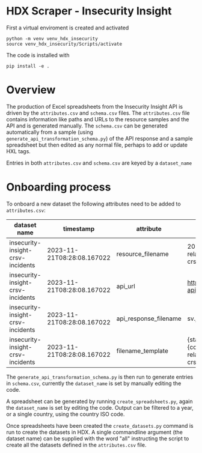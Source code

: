 # HDX Scraper - Insecurity Insight

First a virtual enviroment is created and activated

```shell
python -m venv venv_hdx_insecurity
source venv_hdx_insecurity/Scripts/activate
```

The code is installed with

```shell
pip install -e .
```

# Overview

The production of Excel spreadsheets from the Insecurity Insight API is driven by the `attributes.csv` and `schema.csv` files.
The `attributes.csv` file contains information like paths and URLs to the resource samples and the API and is generated manually.
The `schema.csv` can be generated automatically from a sample (using `generate_api_transformation_schema.py`) of the API response 
and a sample spreadsheet but then edited as any normal file, perhaps to add or update HXL tags.

Entries in both `attributes.csv` and `schema.csv` are keyed by a `dataset_name`

# Onboarding process
To onboard a new dataset the following attributes need to be added to `attributes.csv`:

| dataset name | timestamp | attribute | value | secondary_value |
| ----- | ------ | ----- | ----- | ----- |
| insecurity-insight-crsv-incidents | 2023-11-21T08:28:08.167022 | resource_filename | 2020-2023-conflict-related-sexual-violence-crsv-incident-data.xlsx | 
| insecurity-insight-crsv-incidents | 2023-11-21T08:28:08.167022 | api_url | https://sind-api.herokuapp.com/hdx/v1/sv | 
| insecurity-insight-crsv-incidents | 2023-11-21T08:28:08.167022 | api_response_filename | sv.json | 
| insecurity-insight-crsv-incidents | 2023-11-21T08:28:08.167022 | filename_template | {start_year}-{end_year}{country_iso}-conflict-related-sexual-violence-crsv-incident-data.xlsx |

The `generate_api_transformation_schema.py` is then run to generate entries in `schema.csv`, currently the `dataset_name` is set by manually editing the code.


A spreadsheet can be generated by running `create_spreadsheets.py`, again the `dataset_name` is set by editing the code. Output can be filtered to a year, 
or a single country, using the country ISO code.

Once spreadsheets have been created the `create_datasets.py` command is run to create the datasets in HDX. A single commandline argument (the dataset name) can be supplied with the word "all" instructing the script to create all the datasets defined in the `attributes.csv` file.



